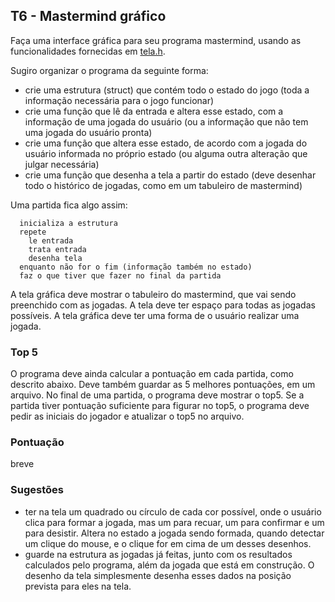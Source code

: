 ## T6 - Mastermind gráfico

Faça uma interface gráfica para seu programa mastermind, usando as funcionalidades fornecidas em [tela.h](tela).

Sugiro organizar o programa da seguinte forma:
- crie uma estrutura (struct) que contém todo o estado do jogo (toda a informação necessária para o jogo funcionar)
- crie uma função que lê da entrada e altera esse estado, com a informação de uma jogada do usuário (ou a informação que não tem uma jogada do usuário pronta)
- crie uma função que altera esse estado, de acordo com a jogada do usuário informada no próprio estado (ou alguma outra alteração que julgar necessária)
- crie uma função que desenha a tela a partir do estado (deve desenhar todo o histórico de jogadas, como em um tabuleiro de mastermind)

Uma partida fica algo assim:
```
  inicializa a estrutura
  repete
    le entrada
    trata entrada
    desenha tela
  enquanto não for o fim (informação também no estado)
  faz o que tiver que fazer no final da partida
```

A tela gráfica deve mostrar o tabuleiro do mastermind, que vai sendo preenchido com as jogadas. A tela deve ter espaço para todas as jogadas possíveis.
A tela gráfica deve ter uma forma de o usuário realizar uma jogada.

### Top 5

O programa deve ainda calcular a pontuação em cada partida, como descrito abaixo.
Deve também guardar as 5 melhores pontuações, em um arquivo.
No final de uma partida, o programa deve mostrar o top5.
Se a partida tiver pontuação suficiente para figurar no top5, o programa deve pedir as iniciais do jogador e atualizar o top5 no arquivo. 

### Pontuação

breve

### Sugestões

- ter na tela um quadrado ou círculo de cada cor possível, onde o usuário clica para formar a jogada, mas um para recuar, um para confirmar e um para desistir. Altera no estado a jogada sendo formada, quando detectar um clique do mouse, e o clique for em cima de um desses desenhos.
- guarde na estrutura as jogadas já feitas, junto com os resultados calculados pelo programa, além da jogada que está em construção. O desenho da tela simplesmente desenha esses dados na posição prevista para eles na tela.
